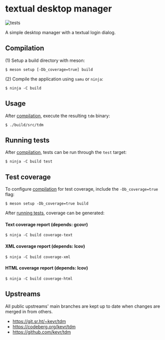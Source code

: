 # **t**extual **d**esktop **m**anager

![tests](https://github.com/kevr/tdm/actions/workflows/test.yaml/badge.svg?branch=main)

A simple desktop manager with a textual login dialog.

## Compilation

(1) Setup a build directory with meson:

    $ meson setup [-Db_coverage=true] build

(2) Compile the application using `samu` or `ninja`:

    $ ninja -C build

## Usage

After [compilation](#compilation), execute the resulting `tdm` binary:

    $ ./build/src/tdm

## Running tests

After [compilation](#compilation), tests can be run through the `test` target:

    $ ninja -C build test

## Test coverage

To configure [compilation](#compilation) for test coverage, include the
`-Db_coverage=true` flag:

    $ meson setup -Db_coverage=true build

After [running tests](#running-tests), coverage can be generated:

#### Text coverage report (depends: gcovr)

    $ ninja -C build coverage-text

#### XML coverage report (depends: lcov)

    $ ninja -C build coverage-xml

#### HTML coverage report (depends: lcov)

    $ ninja -C build coverage-html

## Upstreams

All public upstreams' main branches are kept up to date when changes
are merged in from others.

- https://git.sr.ht/~kevr/tdm
- https://codeberg.org/kevr/tdm
- https://github.com/kevr/tdm

